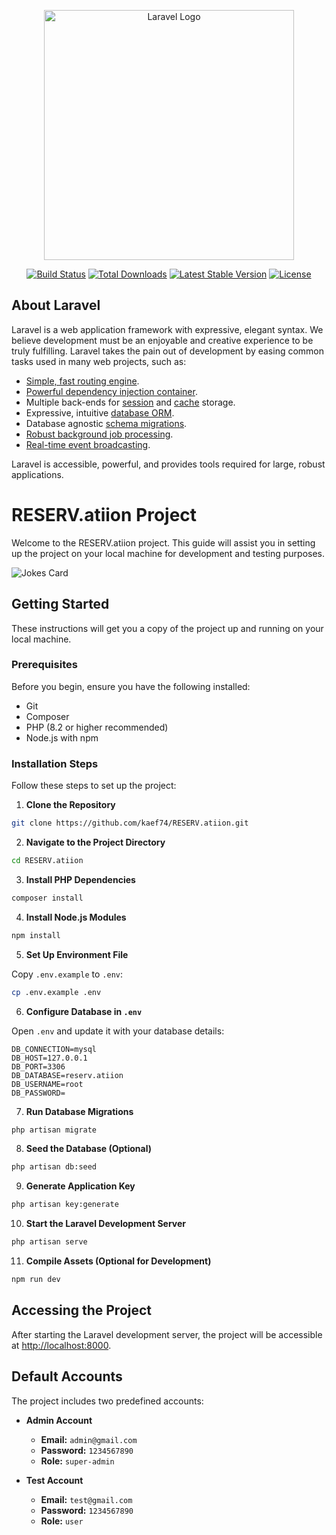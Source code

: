 <p align="center"><a href="https://laravel.com" target="_blank"><img src="https://raw.githubusercontent.com/laravel/art/master/logo-lockup/5%20SVG/2%20CMYK/1%20Full%20Color/laravel-logolockup-cmyk-red.svg" width="400" alt="Laravel Logo"></a></p>

<p align="center">
<a href="https://github.com/laravel/framework/actions"><img src="https://github.com/laravel/framework/workflows/tests/badge.svg" alt="Build Status"></a>
<a href="https://packagist.org/packages/laravel/framework"><img src="https://img.shields.io/packagist/dt/laravel/framework" alt="Total Downloads"></a>
<a href="https://packagist.org/packages/laravel/framework"><img src="https://img.shields.io/packagist/v/laravel/framework" alt="Latest Stable Version"></a>
<a href="https://packagist.org/packages/laravel/framework"><img src="https://img.shields.io/packagist/l/laravel/framework" alt="License"></a>
</p>

## About Laravel

Laravel is a web application framework with expressive, elegant syntax. We believe development must be an enjoyable and creative experience to be truly fulfilling. Laravel takes the pain out of development by easing common tasks used in many web projects, such as:

- [Simple, fast routing engine](https://laravel.com/docs/routing).
- [Powerful dependency injection container](https://laravel.com/docs/container).
- Multiple back-ends for [session](https://laravel.com/docs/session) and [cache](https://laravel.com/docs/cache) storage.
- Expressive, intuitive [database ORM](https://laravel.com/docs/eloquent).
- Database agnostic [schema migrations](https://laravel.com/docs/migrations).
- [Robust background job processing](https://laravel.com/docs/queues).
- [Real-time event broadcasting](https://laravel.com/docs/broadcasting).

Laravel is accessible, powerful, and provides tools required for large, robust applications.

# RESERV.atiion Project

Welcome to the RESERV.atiion project. This guide will assist you in setting up the project on your local machine for development and testing purposes.

![Jokes Card](https://readme-jokes.vercel.app/api)

## Getting Started

These instructions will get you a copy of the project up and running on your local machine.

### Prerequisites

Before you begin, ensure you have the following installed:

- Git
- Composer
- PHP (8.2 or higher recommended)
- Node.js with npm

### Installation Steps

Follow these steps to set up the project:

1. **Clone the Repository**

```bash
git clone https://github.com/kaef74/RESERV.atiion.git
```

2. **Navigate to the Project Directory** 

```bash
cd RESERV.atiion
```

3. **Install PHP Dependencies**

```bash
composer install
```

4. **Install Node.js Modules**

```bash
npm install
```

5. **Set Up Environment File**

Copy `.env.example` to `.env`:
```bash
cp .env.example .env
```

6. **Configure Database in `.env`**

Open `.env` and update it with your database details:
```dotenv
DB_CONNECTION=mysql
DB_HOST=127.0.0.1
DB_PORT=3306
DB_DATABASE=reserv.atiion
DB_USERNAME=root
DB_PASSWORD=
```

7. **Run Database Migrations**

```bash
php artisan migrate
```

8. **Seed the Database (Optional)**

```bash
php artisan db:seed
```

9. **Generate Application Key**

```bash
php artisan key:generate
```

10. **Start the Laravel Development Server**

```bash
php artisan serve
```

11. **Compile Assets (Optional for Development)**

```bash
npm run dev
```

## Accessing the Project

After starting the Laravel development server, the project will be accessible at [http://localhost:8000](http://localhost:8000).

## Default Accounts

The project includes two predefined accounts:

- **Admin Account**
    - **Email:** `admin@gmail.com`
    - **Password:** `1234567890`
    - **Role:** `super-admin`

- **Test Account**
    - **Email:** `test@gmail.com`
    - **Password:** `1234567890`
    - **Role:** `user`


